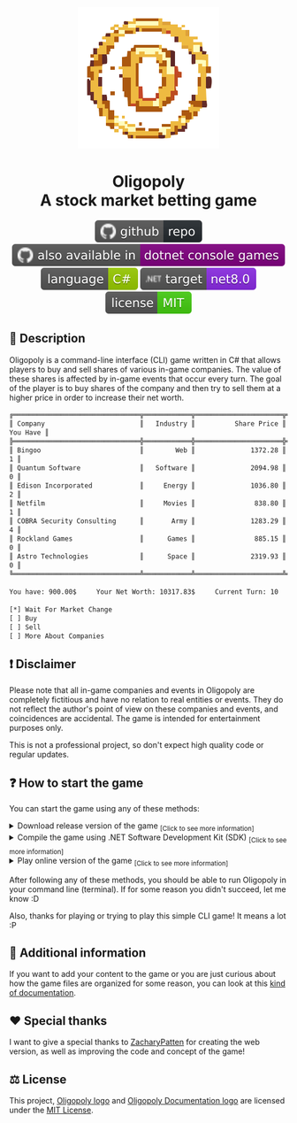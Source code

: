 <div align="center">
  <img src="https://github.com/Fuinny/Oligopoly/blob/main/.github/resources/oligopoly-logo.svg" width="256" height="256"/>
  <h1>
    Oligopoly
    <br>
    A stock market betting game
  </h1>
  <p>
    <a href="https://github.com/Fuinny/Oligopoly"><img src="https://github.com/Fuinny/Oligopoly/blob/main/.github/resources/github-repo.svg" alt="GitHub Repository"></a>
    <a href="https://github.com/dotnet/dotnet-console-games"><img src="https://github.com/Fuinny/Oligopoly/blob/main/.github/resources/also-available.svg" alt="dotnet-console-games Repository"></a>
    <a href="https://learn.microsoft.com/en-us/dotnet/csharp/"><img src="https://github.com/Fuinny/Oligopoly/blob/main/.github/resources/c-sharp-language.svg" alt="C Sharp Language"></a>
    <a href="https://dotnet.microsoft.com/en-us/download"><img src="https://github.com/Fuinny/Oligopoly/blob/main/.github/resources/target-framework.svg" alt="Target Framework"></a>
    <a href="https://github.com/Fuinny/Oligopoly/blob/main/LICENSE.md"><img src="https://github.com/Fuinny/Oligopoly/blob/main/.github/resources/license-MIT.svg" alt="Target Framework"></a>
  </p>
</div>

## :open_book: Description
Oligopoly is a command-line interface (CLI) game written in C# that allows players to buy and sell shares of various in-game companies. 
The value of these shares is affected by in-game events that occur every turn.
The goal of the player is to buy shares of the company and then try to sell them at a higher price in order to increase their net worth.
```
╔════════════════════════════════╦════════════╦══════════════════════╦═════════════════╗
║ Company                        ║   Industry ║          Share Price ║        You Have ║
╠════════════════════════════════╬════════════╬══════════════════════╬═════════════════╣
║ Bingoo                         ║        Web ║              1372.28 ║               1 ║
║ Quantum Software               ║   Software ║              2094.98 ║               0 ║
║ Edison Incorporated            ║     Energy ║              1036.80 ║               2 ║
║ Netfilm                        ║     Movies ║               838.80 ║               1 ║
║ COBRA Security Consulting      ║       Army ║              1283.29 ║               4 ║
║ Rockland Games                 ║      Games ║               885.15 ║               0 ║
║ Astro Technologies             ║      Space ║              2319.93 ║               0 ║
╚════════════════════════════════╩════════════╩══════════════════════╩═════════════════╝

You have: 900.00$     Your Net Worth: 10317.83$     Current Turn: 10

[*] Wait For Market Change
[ ] Buy
[ ] Sell
[ ] More About Companies
```

## :exclamation: Disclaimer
Please note that all in-game companies and events in Oligopoly are completely fictitious and have no relation to real entities or events. 
They do not reflect the author's point of view on these companies and events, and coincidences are accidental. The game is intended for entertainment purposes only.

This is not a professional project, so don't expect high quality code or regular updates.

## :question: How to start the game
You can start the game using any of these methods:

<details>
  <summary>
    Download release version of the game <sub>[Click to see more information]</sub>
  </summary>
  
  > 1. Go to the [releases](https://github.com/Fuinny/Oligopoly/releases) page.
  > 2. Find the latest game release and download .zip file, suitable for your operating system.
  > 3. Unzip the downloaded file to the folder where you will launch the game.

</details>
<details>
  
  <summary>
    Compile the game using .NET Software Development Kit (SDK) <sub>[Click to see more information]</sub>
  </summary>
  
  > 1. Make sure that you have [.NET Software Development Kit (SDK)](https://dotnet.microsoft.com/en-us/download) installed.
  > 2. Download the game code.
  > 3. Open a command prompt (or terminal) and navigate to the directory where the downloaded code is located.
  > 4. Run the ```dotnet run``` command from the command line (or terminal).
  
</details>
<details>
  
  <summary>
    Play online version of the game <sub>[Click to see more information]</sub>
  </summary>
  
  > 1. Go to [dotnet console games](https://github.com/dotnet/dotnet-console-games) repository.
  > 2. Find Oligopoly in the table and click ```Play Now```.
  > 3. Also play other games from this repository :D
  
  > **Note #1:** This version of the game was created with the help of **ZacharyPatten** and therefore differs slightly from the one presented in this repository. If you want to play with your own companies or events, then use the methods above.

  > **Note #2:** You can also download the web version from the dotnet console games repository and run it locally.
</details>

After following any of these methods, you should be able to run Oligopoly in your command line (terminal). If for some reason you didn't succeed, let me know :D

Also, thanks for playing or trying to play this simple CLI game! It means a lot :P

## :mag_right: Additional information
If you want to add your content to the game or you are just curious about how the game files are organized for some reason, you can look at this [kind of documentation](https://github.com/Fuinny/Oligopoly/blob/main/Documentation/README.md).

## :heart: Special thanks
I want to give a special thanks to [ZacharyPatten](https://github.com/ZacharyPatten) for creating the web version, as well as improving the code and concept of the game!

## :balance_scale: License
This project, [Oligopoly logo](https://github.com/Fuinny/Oligopoly/blob/main/.github/resources/oligopoly-logo.svg) and [Oligopoly Documentation logo](https://github.com/Fuinny/Oligopoly/blob/main/.github/resources/oligopoly-documentation-logo.svg) are licensed under the [MIT License](https://github.com/Fuinny/Oligopoly/blob/main/LICENSE.md).
